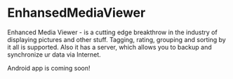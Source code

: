 # EnhansedMediaViewer

Enhanced Media Viewer - is a cutting edge breakthrow in the industry of displaying pictures and other stuff. Tagging, rating, grouping and sorting 
by it all is supported. Also it has a server, which allows you to backup and synchronize ur data via Internet.


Android app is coming soon!
